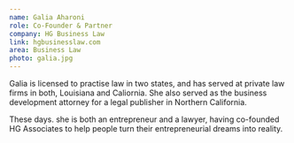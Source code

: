 ```yaml
---
name: Galia Aharoni
role: Co-Founder & Partner
company: HG Business Law
link: hgbusinesslaw.com
area: Business Law
photo: galia.jpg
---
```

Galia is licensed to practise law in two states, and has served at private law firms in both, Louisiana and Caliornia. She also served as the business development attorney for a legal publisher in Northern California.

These days. she is both an entrepreneur and a lawyer, having co-founded HG Associates to help people turn their entrepreneurial dreams into reality.
